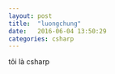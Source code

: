 ```yaml
---
layout: post
title:  "luongchung"
date:   2016-06-04 13:50:29
categories: csharp
---
```

tôi là csharp